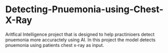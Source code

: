 # Detecting-Pnuemonia-using-Chest-X-Ray

Aritfical Intelligence project that is designed to help practinioers detect pnuemonia more accuractely using AI.
In this project the model detects pnuemonia using patients chest x-ray as input.
